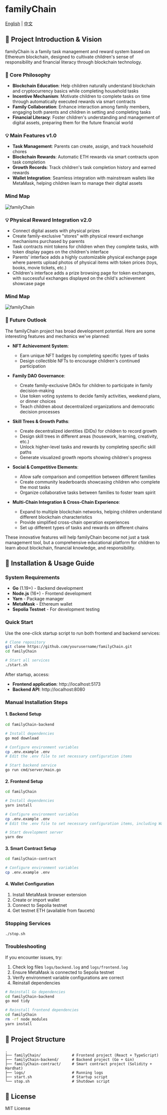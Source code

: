 # familyChain

[English](README.en.md) | [中文](README.md)

## 📖 Project Introduction & Vision

familyChain is a family task management and reward system based on Ethereum blockchain, designed to cultivate children's sense of responsibility and financial literacy through blockchain technology.

### 🌟 Core Philosophy

- **Blockchain Education**: Help children naturally understand blockchain and cryptocurrency basics while completing household tasks
- **Incentive Mechanism**: Motivate children to complete tasks on time through automatically executed rewards via smart contracts
- **Family Collaboration**: Enhance interaction among family members, engaging both parents and children in setting and completing tasks
- **Financial Literacy**: Foster children's understanding and management of digital assets, preparing them for the future financial world

### 💡 Main Features v1.0

- **Task Management**: Parents can create, assign, and track household chores
- **Blockchain Rewards**: Automatic ETH rewards via smart contracts upon task completion
- **Growth Records**: Track children's task completion history and earned rewards
- **Wallet Integration**: Seamless integration with mainstream wallets like MetaMask, helping children learn to manage their digital assets

### Mind Map
![familyChain](/familyChain-pic/FamilyChain.png)

### 💡 Physical Reward Integration v2.0

- Connect digital assets with physical prizes
- Create family-exclusive "stores" with physical reward exchange mechanisms purchased by parents
- Task contracts mint tokens for children when they complete tasks, with token display pages on the children's interface
- Parents' interface adds a highly customizable physical exchange page where parents upload photos of physical items with token prices (toys, books, movie tickets, etc.)
- Children's interface adds a prize browsing page for token exchanges, with successful exchanges displayed on the child's achievement showcase page

### Mind Map
![familyChain](/familyChain-pic/familyChain_2.0.png)

### 🔮 Future Outlook

The familyChain project has broad development potential. Here are some interesting features and mechanics we've planned:

- **NFT Achievement System**: 
  - Earn unique NFT badges by completing specific types of tasks
  - Design collectible NFTs to encourage children's continued participation

- **Family DAO Governance**:
  - Create family-exclusive DAOs for children to participate in family decision-making
  - Use token voting systems to decide family activities, weekend plans, or dinner choices
  - Teach children about decentralized organizations and democratic decision processes

- **Skill Trees & Growth Paths**:
  - Create decentralized identities (DIDs) for children to record growth
  - Design skill trees in different areas (housework, learning, creativity, etc.)
  - Unlock higher-level tasks and rewards by completing specific skill paths
  - Generate visualized growth reports showing children's progress

- **Social & Competitive Elements**:
  - Allow safe comparison and competition between different families
  - Create community leaderboards showcasing children who complete the most tasks
  - Organize collaborative tasks between families to foster team spirit

- **Multi-Chain Integration & Cross-Chain Experience**:
  - Expand to multiple blockchain networks, helping children understand different blockchain characteristics
  - Provide simplified cross-chain operation experiences
  - Set up different types of tasks and rewards on different chains

These innovative features will help familyChain become not just a task management tool, but a comprehensive educational platform for children to learn about blockchain, financial knowledge, and responsibility.

## 🚀 Installation & Usage Guide

### System Requirements

- **Go** (1.19+) - Backend development
- **Node.js** (16+) - Frontend development
- **Yarn** - Package manager
- **MetaMask** - Ethereum wallet
- **Sepolia Testnet** - For development testing

### Quick Start

Use the one-click startup script to run both frontend and backend services:

```bash
# Clone repository
git clone https://github.com/yourusername/familyChain.git
cd familyChain

# Start all services
./start.sh
```

After startup, access:
- **Frontend application**: http://localhost:5173
- **Backend API**: http://localhost:8080

### Manual Installation Steps

#### 1. Backend Setup

```bash
cd familyChain-backend

# Install dependencies
go mod download

# Configure environment variables
cp .env.example .env
# Edit the .env file to set necessary configuration items

# Start backend service
go run cmd/server/main.go
```

#### 2. Frontend Setup

```bash
cd familyChain

# Install dependencies
yarn install

# Configure environment variables
cp .env.example .env
# Edit the .env file to set necessary configuration items, including WalletConnect projectId

# Start development server
yarn dev
```
#### 3. Smart Contract Setup

```bash
cd familyChain-contract

# Configure environment variables
cp .env.example .env
```

#### 4. Wallet Configuration

1. Install MetaMask browser extension
2. Create or import wallet
3. Connect to Sepolia testnet
4. Get testnet ETH (available from faucets)

### Stopping Services

```bash
./stop.sh
```

### Troubleshooting

If you encounter issues, try:

1. Check log files `logs/backend.log` and `logs/frontend.log`
2. Ensure MetaMask is connected to Sepolia testnet
3. Verify environment variable configurations are correct
4. Reinstall dependencies

```bash
# Reinstall Go dependencies
cd familyChain-backend
go mod tidy

# Reinstall frontend dependencies
cd familyChain
rm -rf node_modules
yarn install
```

## 📁 Project Structure

```
.
├── familyChain/              # Frontend project (React + TypeScript)
├── familyChain-backend/      # Backend project (Go + Gin)
├── familyChain-contract/     # Smart contract project (Solidity + Hardhat)
├── logs/                     # Running logs
├── start.sh                  # Startup script
└── stop.sh                   # Shutdown script
```

## 📄 License

MIT License 